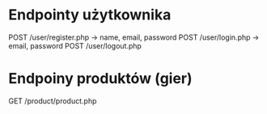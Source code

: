 # Endpointy użytkownika

POST /user/register.php -> name, email, password
POST /user/login.php -> email, password
POST /user/logout.php

# Endpoiny produktów (gier)

GET /product/product.php
